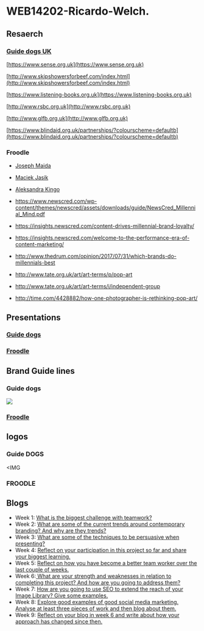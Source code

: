 # WEB14202-Ricardo-Welch.

## Resaerch
 ### [Guide dogs UK](https://drive.google.com/drive/u/1/folders/0B5RqY9wkQ1VWOUxVelBtVVVjR2s)
[https://www.sense.org.uk](https://www.sense.org.uk)

[http://www.skipshowersforbeef.com/index.html](http://www.skipshowersforbeef.com/index.html)

[https://www.listening-books.org.uk](https://www.listening-books.org.uk)

[http://www.rsbc.org.uk](http://www.rsbc.org.uk)

[http://www.glfb.org.uk](http://www.glfb.org.uk)

[https://www.blindaid.org.uk/partnerships/?colourscheme=defaultb](https://www.blindaid.org.uk/partnerships/?colourscheme=defaultb)




### Froodle

- [Joseph Maida](https://www.instagram.com/josephmaida/)
- [Maciek Jasik](https://www.instagram.com/mjasik/)
- [Aleksandra Kingo](http://aleksandrakingo.com/)

- https://www.newscred.com/wp-content/themes/newscred/assets/downloads/guide/NewsCred_Millennial_Mind.pdf
- https://insights.newscred.com/content-drives-millennial-brand-loyalty/
- https://insights.newscred.com/welcome-to-the-performance-era-of-content-marketing/
- http://www.thedrum.com/opinion/2017/07/31/which-brands-do-millennials-best

- http://www.tate.org.uk/art/art-terms/p/pop-art
- http://www.tate.org.uk/art/art-terms/i/independent-group
- http://time.com/4428882/how-one-photographer-is-rethinking-pop-art/


## Presentations 

### [Guide dogs](https://docs.google.com/presentation/d/15yMiXfV7Ir-G8vGpYeiY2rjIJwpbKkM3QL0OcpUHkbk/edit#slide=id.p)


### [Froodle](https://docs.google.com/presentation/d/17yBemX4EAaBqzdjbCTkVBJNxEUdRN7aloe-OOxeXBe4/edit#slide=id.p)


## Brand Guide lines

### Guide dogs
<img src="https://i.imgur.com/gjvEvzh.jpg">

### [Froodle](https://drive.google.com/drive/u/1/folders/1eHVNQHtioJkhlTvf7VbHOlARATdXwq4h)



## logos
### Guide DOGS
<IMG

### FROODLE



## Blogs
- Week 1: [What is the biggest challenge with teamwork?](http://fourthfloor.raveweb.net/rwelch/2017/11/10/what-is-the-biggest-challenge-with-teamwork/)
- Week 2: [What are some of the current trends around contemporary branding? And why are they trends?](http://fourthfloor.raveweb.net/rwelch/2017/11/11/what-are-some-of-the-current-trends-around-contemporary-branding-and-why-are-they-trends/)
- Week 3: [What are some of the techniques to be persuasive when presenting?](http://fourthfloor.raveweb.net/rwelch/2017/11/12/what-are-some-of-the-techniques-to-be-persuasive-when-presenting/)
- Week 4: [Reflect on your participation in this project so far and share your biggest learning.](http://fourthfloor.raveweb.net/rwelch/2017/11/22/reflect-on-your-participation-in-this-project-so-far-and-share-your-biggest-learning/)
- Week 5: [Reflect on how you have become a better team worker over the last couple of weeks.](http://fourthfloor.raveweb.net/rwelch/2017/11/23/reflect-on-how-you-have-become-a-better-team-worker-over-the-last-couple-of-weeks/)
- Week 6:[ What are your strength and weaknesses in relation to completing this project? And how are you going to address them?](http://fourthfloor.raveweb.net/rwelch/2017/11/28/what-are-your-strength-and-weaknesses-in-relation-to-completing-this-project-and-how-are-you-going-to-address-them/)
- Week 7: [How are you going to use SEO to extend the reach of your Image Library? Give some examples.](http://fourthfloor.raveweb.net/rwelch/2017/11/26/how-are-you-going-to-use-seo-to-extend-the-reach-of-your-image-library-give-some-examples/)
- Week 8: [Explore good examples of good social media marketing. Analyse at least three pieces of work and then blog about them.](http://fourthfloor.raveweb.net/rwelch/2017/11/28/explore-good-examples-of-good-social-media-marketing-analyse-at-least-three-pieces-of-work-and-then-blog-about-them/)
- Week 9: [Reflect on your blog in week 6 and write about how your approach has changed since then.](http://fourthfloor.raveweb.net/rwelch/2017/11/28/reflect-on-your-blog-in-week-6-and-write-about-how-your-approach-has-changed-since-then/)
